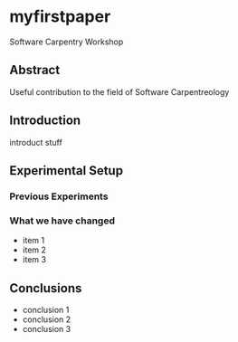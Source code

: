 # myfirstpaper
Software Carpentry Workshop

## Abstract
Useful contribution to the field of Software Carpentreology

## Introduction
introduct stuff

## Experimental Setup
### Previous Experiments
### What we have changed
- item 1
- item 2
- item 3

## Conclusions
- conclusion 1
- conclusion 2
- conclusion 3

